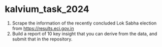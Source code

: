 # kalvium_task_2024

1) Scrape the information of the recently concluded Lok Sabha election from https://results.eci.gov.in 
2) Build a report of 10 key insight that you can derive from the data, and submit that in the repository.
